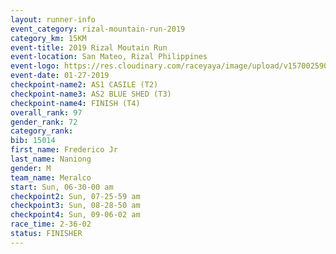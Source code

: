 ```yaml
---
layout: runner-info 
event_category: rizal-mountain-run-2019 
category_km: 15KM 
event-title: 2019 Rizal Moutain Run 
event-location: San Mateo, Rizal Philippines 
event-logo: https://res.cloudinary.com/raceyaya/image/upload/v1570025909/logo/rizal-mountain_gkfete.jpg 
event-date: 01-27-2019 
checkpoint-name2: AS1 CASILE (T2) 
checkpoint-name3: AS2 BLUE SHED (T3) 
checkpoint-name4: FINISH (T4) 
overall_rank: 97
gender_rank: 72
category_rank: 
bib: 15014
first_name: Frederico Jr
last_name: Naniong
gender: M
team_name: Meralco
start: Sun, 06-30-00 am
checkpoint2: Sun, 07-25-59 am
checkpoint3: Sun, 08-28-50 am
checkpoint4: Sun, 09-06-02 am
race_time: 2-36-02
status: FINISHER
---
```


